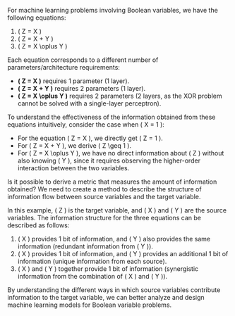
For machine learning problems involving Boolean variables, we have the following equations:

1. \( Z = X \)
2. \( Z = X + Y \)
3. \( Z = X \oplus Y \)

Each equation corresponds to a different number of parameters/architecture requirements:

- **\( Z = X \)** requires 1 parameter (1 layer).
- **\( Z = X + Y \)** requires 2 parameters (1 layer).
- **\( Z = X \oplus Y \)** requires 2 parameters (2 layers, as the XOR problem cannot be solved with a single-layer perceptron).

To understand the effectiveness of the information obtained from these equations intuitively, consider the case when \( X = 1 \):

- For the equation \( Z = X \), we directly get \( Z = 1 \).
- For \( Z = X + Y \), we derive \( Z \geq 1 \).
- For \( Z = X \oplus Y \), we have no direct information about \( Z \) without also knowing \( Y \), since it requires observing the higher-order interaction between the two variables.

Is it possible to derive a metric that measures the amount of information obtained? We need to create a method to describe the structure of information flow between source variables and the target variable.

In this example, \( Z \) is the target variable, and \( X \) and \( Y \) are the source variables. The information structure for the three equations can be described as follows:

1. \( X \) provides 1 bit of information, and \( Y \) also provides the same information (redundant information from \( Y \)).
2. \( X \) provides 1 bit of information, and \( Y \) provides an additional 1 bit of information (unique information from each source).
3. \( X \) and \( Y \) together provide 1 bit of information (synergistic information from the combination of \( X \) and \( Y \)).

By understanding the different ways in which source variables contribute information to the target variable, we can better analyze and design machine learning models for Boolean variable problems.
